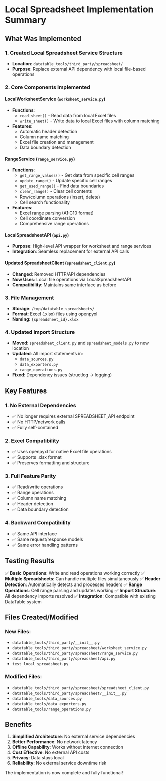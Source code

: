 # Local Spreadsheet Implementation Summary

## What Was Implemented

### 1. Created Local Spreadsheet Service Structure
- **Location**: `datatable_tools/third_party/spreadsheet/`
- **Purpose**: Replace external API dependency with local file-based operations

### 2. Core Components Implemented

#### LocalWorksheetService (`worksheet_service.py`)
- **Functions**:
  - `read_sheet()` - Read data from local Excel files
  - `write_sheet()` - Write data to local Excel files with column matching
- **Features**:
  - Automatic header detection
  - Column name matching
  - Excel file creation and management
  - Data boundary detection

#### RangeService (`range_service.py`)
- **Functions**:
  - `get_range_values()` - Get data from specific cell ranges
  - `update_range()` - Update specific cell ranges
  - `get_used_range()` - Find data boundaries
  - `clear_range()` - Clear cell contents
  - Row/column operations (insert, delete)
  - Cell search functionality
- **Features**:
  - Excel range parsing (A1:C10 format)
  - Cell coordinate conversion
  - Comprehensive range operations

#### LocalSpreadsheetAPI (`api.py`)
- **Purpose**: High-level API wrapper for worksheet and range services
- **Integration**: Seamless replacement for external API calls

#### Updated SpreadsheetClient (`spreadsheet_client.py`)
- **Changed**: Removed HTTP/API dependencies
- **Now Uses**: Local file operations via LocalSpreadsheetAPI
- **Compatibility**: Maintains same interface as before

### 3. File Management
- **Storage**: `/tmp/datatable_spreadsheets/`
- **Format**: Excel (.xlsx) files using openpyxl
- **Naming**: `{spreadsheet_id}.xlsx`

### 4. Updated Import Structure
- **Moved**: `spreadsheet_client.py` and `spreadsheet_models.py` to new location
- **Updated**: All import statements in:
  - `data_sources.py`
  - `data_exporters.py`
  - `range_operations.py`
- **Fixed**: Dependency issues (structlog → logging)

## Key Features

### 1. No External Dependencies
- ✅ No longer requires external SPREADSHEET_API endpoint
- ✅ No HTTP/network calls
- ✅ Fully self-contained

### 2. Excel Compatibility
- ✅ Uses openpyxl for native Excel file operations
- ✅ Supports .xlsx format
- ✅ Preserves formatting and structure

### 3. Full Feature Parity
- ✅ Read/write operations
- ✅ Range operations
- ✅ Column name matching
- ✅ Header detection
- ✅ Data boundary detection

### 4. Backward Compatibility
- ✅ Same API interface
- ✅ Same request/response models
- ✅ Same error handling patterns

## Testing Results

✅ **Basic Operations**: Write and read operations working correctly
✅ **Multiple Spreadsheets**: Can handle multiple files simultaneously
✅ **Header Detection**: Automatically detects and processes headers
✅ **Range Operations**: Cell range parsing and updates working
✅ **Import Structure**: All dependency imports resolved
✅ **Integration**: Compatible with existing DataTable system

## Files Created/Modified

### New Files:
- `datatable_tools/third_party/__init__.py`
- `datatable_tools/third_party/spreadsheet/worksheet_service.py`
- `datatable_tools/third_party/spreadsheet/range_service.py`
- `datatable_tools/third_party/spreadsheet/api.py`
- `test_local_spreadsheet.py`

### Modified Files:
- `datatable_tools/third_party/spreadsheet/spreadsheet_client.py`
- `datatable_tools/third_party/spreadsheet/__init__.py`
- `datatable_tools/data_sources.py`
- `datatable_tools/data_exporters.py`
- `datatable_tools/range_operations.py`

## Benefits

1. **Simplified Architecture**: No external service dependencies
2. **Better Performance**: No network latency
3. **Offline Capability**: Works without internet connection
4. **Cost Effective**: No external API costs
5. **Privacy**: Data stays local
6. **Reliability**: No external service downtime risk

The implementation is now complete and fully functional!